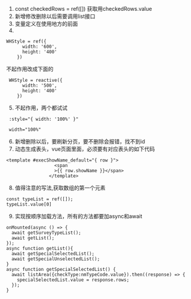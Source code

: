 1. const checkedRows = ref([])
获取用checkedRows.value
2. 新增修改删除以后需要调用list接口
3. 变量定义在使用地方的前面
4. 
```
WHStyle = ref({
      width: '600',
      height: '400'
    })
```
不起作用改成下面的
```
 WHStyle = reactive({
      width: '500',
      height: '400'
    })
```
5. 不起作用，两个都试试
```
 :style="{ width: '100%' }"
```
```
 width="100%"
```
6. 新增删除以后，要刷新分页，要不删除会报错，找不到id
7.  动态生成表头，vue页面里面，必须要有对应表头的如下代码
```
<template #execShowName_default="{ row }">
                  <span
                  >{{ row.showName }}</span>
                </template>
```
8.  值得注意的写法,获取数组的第一个元素
```
const typeList = ref([]);
typeList.value[0]
```
9.  实现按顺序加载方法，所有的方法都要加async和await 
```
onMounted(async () => {
  await getSurveyTypeList();
  await getList();
});
async function getList(){
  await getSpecialSelectedList();
  await getSpecialUnselectedList();
}
async function getSpecialSelectedList() {
  await listArea({checkType:nmTypeCode.value}).then((response) => {
    specialSelectedList.value = response.rows;
  });
}
```